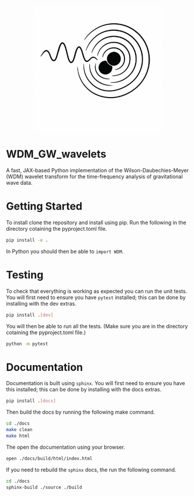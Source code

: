 <p align="center">
<img src="./logo_images/logo.png" alt="logo" width="350"/>
</p>


# WDM_GW_wavelets

A fast, JAX-based Python implementation of the Wilson-Daubechies-Meyer (WDM) wavelet transform for the time-frequency analysis of gravitational wave data.

# Getting Started

To install clone the repository and install using pip. Run the following in the directory cotaining the pyproject.toml file.

```bash
pip install -e .
```

In Python you should then be able to `import WDM`.


# Testing

To check that everything is working as expected you can run the unit tests. 
You will first need to ensure you have `pytest` installed; this can be done by installing with the dev extras.

```bash
pip install .[dev]
```

You will then be able to run all the tests. (Make sure you are in the directory cotaining the pyproject.toml file.)

```bash
python -m pytest
```


# Documentation

Documentation is built using `sphinx`. You will first need to ensure you have this installed; this can be done by installing with the docs extras.

```bash
pip install .[docs]
```

Then build the docs by running the following make command.

```bash
cd ./docs
make clean
make html
```

The open the documentation using your browser.

``` bash
open ./docs/build/html/index.html
```

If you need to rebuild the `sphinx` docs, the run the following command.

``` bash
cd ./docs
sphinx-build ./source ./build
```
